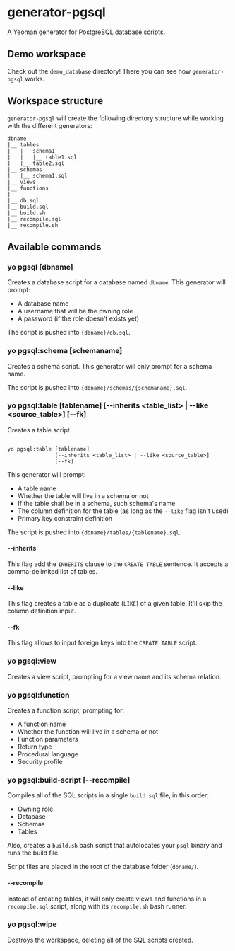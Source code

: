 # generator-pgsql
A Yeoman generator for PostgreSQL database scripts.

## Demo workspace
Check out the `demo_database` directory! There you can see how `generator-pgsql` works.

## Workspace structure
`generator-pgsql` will create the following directory structure while working
with the different generators:

<pre><code>dbname
|__ tables
|   |__ schema1
|   |   |__ table1.sql
|   |__ table2.sql
|__ schemas
|   |__ schema1.sql
|__ views
|__ functions
|
|__ db.sql
|__ build.sql
|__ build.sh
|__ recompile.sql
|__ recompile.sh</code></pre>

## Available commands

### yo pgsql [dbname]
Creates a database script for a database named `dbname`.
This generator will prompt:

- A database name
- A username that will be the owning role
- A password (if the role doesn't exists yet)

The script is pushed into `{dbname}/db.sql`.

### yo pgsql:schema [schemaname]
Creates a schema script.
This generator will only prompt for a schema name.

The script is pushed into `{dbname}/schemas/{schemaname}.sql`.

### yo pgsql:table [tablename] [--inherits &lt;table_list&gt; | --like &lt;source_table&gt;] [--fk]
Creates a table script.

<pre><code>
yo pgsql:table [tablename]
               [--inherits &lt;table_list&gt; | --like &lt;source_table&gt;]
               [--fk]
</code></pre>

This generator will prompt:

- A table name
- Whether the table will live in a schema or not
- If the table shall be in a schema, such schema's name
- The column definition for the table (as long as the `--like` flag isn't used)
- Primary key constraint definition

The script is pushed into `{dbname}/tables/{tablename}.sql`.

#### --inherits
This flag add the `INHERITS` clause to the `CREATE TABLE` sentence. It accepts a comma-delimited list of tables.

#### --like
This flag creates a table as a duplicate (`LIKE`) of a given table. It'll skip the column definition input.

#### --fk
This flag allows to input foreign keys into the `CREATE TABLE` script.

### yo pgsql:view
Creates a view script, prompting for a view name and its schema relation.

### yo pgsql:function
Creates a function script, prompting for:

- A function name
- Whether the function will live in a schema or not
- Function parameters
- Return type
- Procedural language
- Security profile

### yo pgsql:build-script [--recompile]
Compiles all of the SQL scripts in a single `build.sql` file, in this order:

- Owning role
- Database
- Schemas
- Tables

Also, creates a `build.sh` bash script that autolocates your `psql` binary and runs the build file.

Script files are placed in the root of the database folder (`dbname/`).

#### --recompile

Instead of creating tables, it will only create views and functions in a `recompile.sql` script,
along with its `recompile.sh` bash runner.

### yo pgsql:wipe
Destroys the workspace, deleting all of the SQL scripts created.
